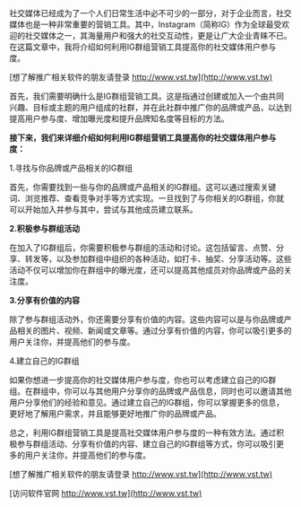 社交媒体已经成为了一个人们日常生活中必不可少的一部分，对于企业而言，社交媒体也是一种非常重要的营销工具。其中，Instagram（简称IG）作为全球最受欢迎的社交媒体之一，其海量用户和强大的社交互动性，更是让广大企业青睐不已。在这篇文章中，我将介绍如何利用IG群组营销工具提高你的社交媒体用户参与度。

[想了解推广相关软件的朋友请登录 http://www.vst.tw](http://www.vst.tw)

首先，我们需要明确什么是IG群组营销工具。这是指通过创建或加入一个由共同兴趣、目标或主题的用户组成的社群，并在此社群中推广你的品牌或产品，以达到提高用户参与度、增加曝光度和提升品牌知名度等目标的方法。

**接下来，我们来详细介绍如何利用IG群组营销工具提高你的社交媒体用户参与度：**

1.寻找与你品牌或产品相关的IG群组

首先，你需要找到一些与你的品牌或产品相关的IG群组。这可以通过搜索关键词、浏览推荐、查看竞争对手等方式实现。一旦找到了与你相关的IG群组，你就可以开始加入并参与其中，尝试与其他成员建立联系。

**2.积极参与群组活动**

在加入了IG群组后，你需要积极参与群组的活动和讨论。这包括留言、点赞、分享、转发等，以及参加群组中组织的各种活动，如打卡、抽奖、分享活动等。这些活动不仅可以增加你在群组中的曝光度，还可以提高其他成员对你品牌或产品的关注度。

**3.分享有价值的内容**

除了参与群组活动外，你还需要分享有价值的内容。这些内容可以是与你品牌或产品相关的图片、视频、新闻或文章等。通过分享有价值的内容，你可以吸引更多的用户关注你，并提高他们的参与度。

4.建立自己的IG群组

如果你想进一步提高你的社交媒体用户参与度，你也可以考虑建立自己的IG群组。在群组中，你可以与其他用户分享你的品牌或产品信息，同时也可以邀请其他用户分享他们的经验和意见。通过建立自己的IG群组，你可以掌握更多的信息，更好地了解用户需求，并且能够更好地推广你的品牌或产品。

总之，利用IG群组营销工具是提高社交媒体用户参与度的一种有效方法。通过积极参与群组活动、分享有价值的内容、建立自己的IG群组等方式，你可以吸引更多的用户关注你，并提高他们的参与度。

[想了解推广相关软件的朋友请登录 http://www.vst.tw](http://www.vst.tw)


[访问软件官网 http://www.vst.tw](http://www.vst.tw)
